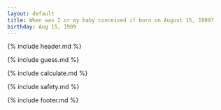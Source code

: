 ```yaml
---
layout: default
title: When was I or my baby conceived if born on August 15, 1909?
birthday: Aug 15, 1909
---
```


{% include header.md %}

{% include guess.md %}

{% include calculate.md %}

{% include safety.md %}

{% include footer.md %}



